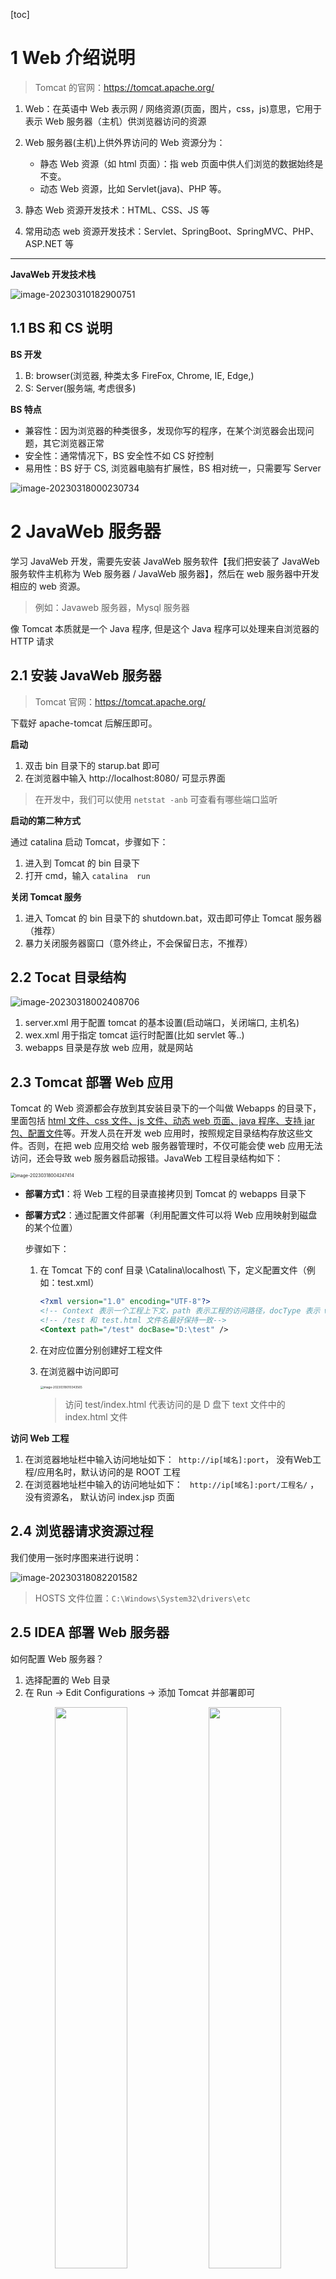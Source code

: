 [toc]

# 1 Web 介绍说明

> Tomcat 的官网：https://tomcat.apache.org/

1. Web：在英语中 Web  表示网 / 网络资源(页面，图片，css，js)意思，它用于表示  Web  服务器（主机）供浏览器访问的资源
2. Web 服务器(主机)上供外界访问的  Web  资源分为：
   -   静态 Web 资源（如 html 页面）：指 web 页面中供人们浏览的数据始终是不变。 
   -   动态 Web 资源，比如 Servlet(java)、PHP 等。

3.    静态 Web 资源开发技术：HTML、CSS、JS 等

4.    常用动态 web  资源开发技术：Servlet、SpringBoot、SpringMVC、PHP、ASP.NET 等

---

**JavaWeb 开发技术栈**

![image-20230310182900751](https://theblogimage.oss-cn-fuzhou.aliyuncs.com/imagefortypora/image-20230310182900751.png)



## 1.1 BS 和  CS 说明

**BS 开发**

1. B: browser(浏览器,    种类太多    FireFox, Chrome, IE, Edge,)
2. S: Server(服务端,    考虑很多)

**BS 特点**

- 兼容性：因为浏览器的种类很多，发现你写的程序，在某个浏览器会出现问题，其它浏览器正常
- 安全性：通常情况下，BS  安全性不如 CS 好控制
- 易用性：BS 好于 CS,    浏览器电脑有扩展性，BS 相对统一，只需要写 Server

![image-20230318000230734](https://theblogimage.oss-cn-fuzhou.aliyuncs.com/imagefortypora/image-20230318000230734.png)



# 2 JavaWeb 服务器

学习 JavaWeb 开发，需要先安装 JavaWeb 服务软件【我们把安装了 JavaWeb 服务软件主机称为 Web 服务器 / JavaWeb 服务器】，然后在 web 服务器中开发相应的 web 资源。 

> 例如：Javaweb 服务器，Mysql 服务器

像 Tomcat 本质就是一个  Java 程序,    但是这个  Java 程序可以处理来自浏览器的 HTTP  请求



## 2.1 安装 JavaWeb 服务器

> Tomcat 官网：https://tomcat.apache.org/

下载好 apache-tomcat 后解压即可。

**启动**

1. 双击 bin 目录下的 starup.bat 即可
2. 在浏览器中输入 http://localhost:8080/ 可显示界面

> 在开发中，我们可以使用 `netstat -anb` 可查看有哪些端口监听



**启动的第二种方式**

通过 catalina 启动 Tomcat，步骤如下：

1. 进入到 Tomcat 的 bin 目录下
2. 打开 cmd，输入 `catalina  run`



**关闭 Tomcat 服务**

1. 进入 Tomcat 的 bin 目录下的 shutdown.bat，双击即可停止 Tomcat 服务器（推荐）
2. 暴力关闭服务器窗口（意外终止，不会保留日志，不推荐）





## 2.2 Tocat 目录结构

![image-20230318002408706](https://theblogimage.oss-cn-fuzhou.aliyuncs.com/imagefortypora/image-20230318002408706.png)

1. server.xml 用于配置 tomcat 的基本设置(启动端口，关闭端口, 主机名)
2. wex.xml    用于指定  tomcat 运行时配置(比如  servlet 等..)
3. webapps    目录是存放 web 应用，就是网站



## 2.3 Tomcat 部署 Web  应用

Tomcat 的 Web 资源都会存放到其安装目录下的一个叫做 Webapps 的目录下，里面包括 <u>html 文件、css 文件、js 文件、动态 web 页面、java 程序、支持 jar 包、配置文件</u>等。开发人员在开发 web 应用时，按照规定目录结构存放这些文件。否则，在把 web 应用交给 web 服务器管理时，不仅可能会使 web 应用无法访问，还会导致 web 服务器启动报错。JavaWeb  工程目录结构如下：

<img src="https://theblogimage.oss-cn-fuzhou.aliyuncs.com/imagefortypora/image-20230318004247414.png" alt="image-20230318004247414" style="zoom:50%;" />

- **部署方式1**：将 Web 工程的目录直接拷贝到 Tomcat 的 webapps 目录下

- **部署方式2**：通过配置文件部署（利用配置文件可以将 Web 应用映射到磁盘的某个位置）

  步骤如下：

  1. 在 Tomcat 下的 conf 目录 \Catalina\localhost\ 下，定义配置文件（例如：test.xml）

     ```xml
     <?xml version="1.0" encoding="UTF-8"?>
     <!-- Context 表示一个工程上下文，path 表示工程的访问路径，docType 表示 web 工程目录位置 -->
     <!-- /test 和 test.html 文件名最好保持一致-->
     <Context path="/test" docBase="D:\test" />
     ```

  2. 在对应位置分别创建好工程文件

  3. 在浏览器中访问即可

     <img src="https://theblogimage.oss-cn-fuzhou.aliyuncs.com/imagefortypora/image-20230318010343565.png" alt="image-20230318010343565" style="zoom:33%;" />

     > 访问 test/index.html 代表访问的是 D 盘下 text 文件中的 index.html 文件

**访问 Web 工程**

1.    在浏览器地址栏中输入访问地址如下：` http://ip[域名]:port`， 没有Web工程/应用名时，默认访问的是   ROOT 工程
2.    在浏览器地址栏中输入的访问地址如下： `  http://ip[域名]:port/工程名/ `   ，没有资源名， 
      默认访问 index.jsp 页面



## 2.4 浏览器请求资源过程

我们使用一张时序图来进行说明：

![image-20230318082201582](https://theblogimage.oss-cn-fuzhou.aliyuncs.com/imagefortypora/image-20230318082201582.png)

> HOSTS 文件位置：`C:\Windows\System32\drivers\etc`



## 2.5 IDEA 部署 Web 服务器

如何配置 Web  服务器？

1. 选择配置的 Web 目录
2. 在 Run → Edit Configurations → 添加 Tomcat 并部署即可

<center>
    <img src="https://theblogimage.oss-cn-fuzhou.aliyuncs.com/imagefortypora/image-20230318094721531.png" float="left" style="width:48%">
    <img src="https://theblogimage.oss-cn-fuzhou.aliyuncs.com/imagefortypora/image-20230318094802502.png" float="left" style="width:48%">
</center>

> 进行部署时，我们选择 var exploded 模式，而不要选择 war 模式，war 模式是直接将 Web 工程以包的形式上传到服务器，而 war exploded 模式则是对项目工程与我们的当前项目文件夹做映射，支持热加载

:warning:**注意事项**

1. **热加载**

   <img src="https://theblogimage.oss-cn-fuzhou.aliyuncs.com/imagefortypora/image-20230318093326130.png" alt="image-20230318093326130" style="zoom:50%;" />

   - `on 'Update' action`： 表示当我们进行更新操作时 Tomcat 会自动更新类和资源(当 jsp/html 文件修改时，可以生效，但是如果你修改的 Java 文件,    需要 Redepoly 才会生效)
   - `on frame deactivation`：表示 IDEA 失去焦点（比如最小化)，也 会 导 致 jsp/html 发生更新，但是 Java 修改了，还是需要 redeploy

2. **修改端口号**

   <img src="https://theblogimage.oss-cn-fuzhou.aliyuncs.com/imagefortypora/image-20230318093739836.png" alt="image-20230318093739836" style="zoom:50%;" />

   > 端口的修改不会影响到配置文件，只是当前项目的访问端口号发生改变

3. **out 目录**

   当 Tomcat 启动时，会生成 out 目录，该目录就是原项目资源的映射，我们浏览器访问的资源就是 out 目录

4. 当我们从外部拷贝资源到项目  ，如果出现 404（没有同步到 out 目录中），解决方法：<u>rebuild project → 重启 Tomcat</u>



**对整个项目的目录结构进行分析**

![image-20230318095331674](https://theblogimage.oss-cn-fuzhou.aliyuncs.com/imagefortypora/image-20230318095331674.png)



# 3 Servlet 

> Tomcat 8.0 版本对应的 Servlet 官方文档地址：https://tomcat.apache.org/tomcat-8.0-doc/servletapi/index.html

## 3.1 Servlet 基本介绍

我们为什么需要 Servlet？

是为了完成**动态网页技术**，即通过 Servlet  可以从 DB 中拿到数据。

下面是 Java Web 技术流图的改进，Tomcat 支持 Servlet ，既充当 Web 服务器，又充当 Servlet 容器

![image-20230318100854573](https://theblogimage.oss-cn-fuzhou.aliyuncs.com/imagefortypora/image-20230318100854573.png)

什么是 Servlet ？
Servlet 在开发动态 WEB 工程中，得到广泛的应用，掌握好  Servlet 非常重要了，Servlet(基石)是  SpringMVC 的基础，Servlet(Java 服务器小程序)的特点:

1.        他是由服务器端调用和执行的(一句话：是Tomcat解析和执行)
2.        他是用java语言编写的，本质就是 Java 类
3.        他是按照Servlet规范开发的(除了tomcat->Servlet weblogic->Servlet)
4.        功能强大，可以完成几乎所有的网站功能(在以前，我们老程员，使用Servlet开发网站)    技术栈要求高



## 3.2 Servlet 开发说明

Servlet 3.0 前使用 Web.xml，Servlet 3.0 版本后（包括 3.0）<font color="red">支持注解</font>，同时支持 Web.xml 配置

**快速入门**

**需求**：开发一个 HelloServlet，当浏览器访问 `http://localhost:8080/web应用名.helloServelet`  时，后台输出 "Hello，Servlet"

**实现步骤**

1. 创建好 Java Web 工程项目，并配置好 Tomcat

2. 添加 servlet-api.jar（在 tomcat/lib 下）到工程，因为 servlet-api.jar 不是 JDK 自带的，需要引入，添加到 `web/WEB-INF/lib` 下，并添加为 Library

3. 在 src 下创建 com.servlet.helloServlet 类

   ```java
   package com.servlet;
   
   import javax.servlet.*;
   import java.io.IOException;
   
   /**
    * 开发 Servlet 需要实现 Servlet 接口
    */
   public class HelloServlet implements Servlet {
       /**
        * 1.初始化servlet
        * 2. 当创建 HelloServlet 实例时，会调用 init 方法
        * 3. 该方法只会调用一次
        * @param servletConfig
        * @throws ServletException
        */
       @Override
       public void init(ServletConfig servletConfig) throws ServletException {
           System.out.println("init 被调用");
       }
   
       /**
        * 返回servletConfig对象，也就是返回servlet配置
        * @return
        */
       @Override
       public ServletConfig getServletConfig() {
           return null;
       }
   
       /**
        * 1. service 方法处理浏览器的请求（包括get/post）
        * 2. 当浏览器每次请求Servlet，就会调用一个service
        * 3. 当tomcat调用该方法时，会把http请求的数据封装成实现ServletRequest接口的request对象，通过接收ServletRequest对象，可以得到用户提交的数据
        * 4.servletResponse对象可以用于返回数据给tomcat -> 浏览器
        * @param servletRequest
        * @param servletResponse
        * @throws ServletException
        * @throws IOException
        */
       @Override
       public void service(ServletRequest servletRequest, ServletResponse servletResponse) throws ServletException, IOException {
           System.out.println("Hello, Servlet");
       }
   
       /**
        * 返回servlet信息，使用较少
        * @return
        */
       @Override
       public String getServletInfo() {
           return null;
       }
   
       /**
        * 该方法在servlet被销毁时被tomcat调用，只能调用一次
        */
       @Overrid
       public void destroy() {
   
       }
   
   }
   ```

4. 在 web.xml 中配置该 web 应用使用到的 Servlet

   ```xml
   <?xml version="1.0" encoding="UTF-8"?>
   <web-app xmlns="http://xmlns.jcp.org/xml/ns/javaee"
            xmlns:xsi="http://www.w3.org/2001/XMLSchema-instance"
            xsi:schemaLocation="http://xmlns.jcp.org/xml/ns/javaee http://xmlns.jcp.org/xml/ns/javaee/web-app_4_0.xsd"
            version="4.0">
       <!--配置Servlet-->
       <!--
       1. servlet-name 给Servlet取名（由程序员决定）,该名字在整个xml配置中唯一
       2. servlet-class Servlet 的全类名，Tomcat 在反射生成该Servlet时需要用到
       3. url-pattern 访问该servlet的url配置
       4. 在浏览器中访问时，应该输入http://localhost:8080/工程名/helloServlet
       -->
       <servlet>
           <servlet-name>HelloServlet</servlet-name>
           <servlet-class>com.servlet.HelloServlet</servlet-class>
       </servlet>
       <servlet-mapping>
           <servlet-name>HelloServlet</servlet-name>
           <url-pattern>/helloServlet</url-pattern>
       </servlet-mapping>
   </web-app>
   ```



## 3.3 浏览器调用 Servlet 流程分析

![image-20230318111843230](https://theblogimage.oss-cn-fuzhou.aliyuncs.com/imagefortypora/image-20230318111843230.png)



## 3.4 Servlet 生命周期

Servlet  主要方法：

1. `init()`：初始化阶段
2. `service()`：处理浏览器请求阶段
3. `destory()`：终止阶段

具体的流程图如下：

<img src="https://theblogimage.oss-cn-fuzhou.aliyuncs.com/imagefortypora/image-20230318115522924.png" alt="image-20230318115522924" style="zoom:50%;" />

> 上图还存在不够完善的地方：当在 Tomcat 第一次创建好实例后，会将该实例放到  HashMap 中，第二次就可以直接调用该示例，而不需进行装载和创建

**特别提醒**

1. Servlet 容器（在这里是 Tomcat）启动时自动装载某些 Servlet，实现这个需要在 web.xml 文件中添加`<load-on-startup>1</load-on-startup>` ，其中 `1` 表示装载的顺序
2. 在 Servlet 容器启动后，浏览器首次向 Servlet 发送请求
3. Servlet 重新装载时（例如对 Tomcat 进行 redeploy）时会销毁所有的 Servlet 实例



**对 service 方法的解析**

1. 每接收到一个 HTTP 请求，服务器就会产生一个新的线程进行处理

   > 我们可以通过 `Thread.currentThread().getId()` 进行测试

2. 创建封装 HTTP 请求消息的 ServletRequest 对象和 HTTP 响应消息的 ServletResponse 对象

3. 然后调用 Servlet 的 `service()` 方法将响应对象和请求对象作为参数传入



**对 `destory()` 方法的解析**

当 Web 应用被终止（redeploy）或者 Servlet 容器（Tomcat）运行终止时，会重新调用 `destory()` 方法



## 3.5 GET 和 POST 请求的分发处理

**核心代码**

```java
HttpServletRequest httpServletRequest = (HttpServletRequest) servletRequest;
String method  = httpServletRequest.getMethod();
System.out.println(method);
if(method.equals("GET")) {
    doGet();
} else if(method.equals("POST")) {
    doPost();
}
```

```html
<!--测试前端页面-->
<h1>注册用户</h1>
<form action="http://localhost:8080/fish/helloServlet" method="post">
  用户名: <input type="text">
  <input type="submit" value="注册用户">
</form>
```



## 3.6 通过继承 HttpServlet 开发 Servlet 

上面我们发现，如果每次开发一个 Servlet，我们都要实现五个抽象方法，但实际上我们用到的可能就只有 `service()` 这一个方法，这样显得代码十分冗余，所以实际开发中我们使用 HttpServlet 替代 Servlet，类图如下：

<img src="https://theblogimage.oss-cn-fuzhou.aliyuncs.com/imagefortypora/image-20230318150544080.png" alt="image-20230318150544080" style="zoom:50%;" />

**示例代码**

```java
public class HelloHttpServlet extends HttpServlet {
    /**
     * HttpServlet 中已经提前写好了 doGet 和 doPost 方法 ，所以我们只需要重写其方法即可
     */
    @Override
    protected void doGet(HttpServletRequest req, HttpServletResponse resp) throws ServletException, IOException {
        System.out.println("Hi, doGet");
    }

    @Override
    protected void doPost(HttpServletRequest req, HttpServletResponse resp) throws ServletException, IOException {
        System.out.println("Hi, doPost");
    }
}
```



## 3.7 使用 IDEA 快速开发 Servlet

<img src="https://theblogimage.oss-cn-fuzhou.aliyuncs.com/imagefortypora/image-20230318152353163.png" alt="image-20230318152353163" style="zoom:50%;" />

在新建一个 Servlet 之后，我们会发现，web.xml 中也多出了一个 Servlet 的配置（但 mapping 仍然需要我们自己配置）



## 3.8 Servlet 注意事项

1. Servlet 是一个供其他 Java 程序（Servlet 引擎）调用的 Java 类，不能独立运行
2. 针对浏览器的多次 Servlet 请求，通常情况下，服务器只会创建一个 Servlet 实例对象，也就是说 Servlet 实例对象一旦创建，它就会常驻内存，为后续的其他请求提供服务，直至 Web 容器退出或 redeploy 该 Web 应用，Servlet 实例对象才会被销毁。
3. 在 Servlet 的整个生命周期内，init 方法只被调用一次，而对每次请求都导致 Servlet 引擎调用一次Servlet 的 service 方法
4. 对于每次访问请求，Servlet 引擎都会创建一个新的 HttpServletRequest 请求对象和一个新的HttpServletResponse 响应对象，然后将这两个对象作为参数传递给它调用的 Servlet 的 `service()` 方法，service 方法再根据请求方式分别调用 doXXX 方法



## 3.9 Servlet 注解开发

**常规配置**

```java
@WebServlet(name = "OKServlet", value = "/OKServlet")	// 即servlet-name = "OKServlet",url-pattern = "/OKServllet"
public class OKServlet extends HttpServlet {}
```



**可配置项**

```java
public @interface WebServlet {
    String name() default "";

    String[] value() default {};

    String[] urlPatterns() default {};

    int loadOnStartup() default -1;

    WebInitParam[] initParams() default {};

    boolean asyncSupported() default false;

    String smallIcon() default "";

    String largeIcon() default "";

    String description() default "";

    String displayName() default "";
}
```



**匹配模式**

**01 精确匹配**

```java
@WebServlet("/ok/zs")
```

访问servlet： 

- `localhost:8080/servlet/ok/zs`

**02 目录匹配**

```java
@WebServlet("/ok/*")
```

访问文件: 

- `localhost:8080/servlet/ok/aaa`        
- `localhost:8080/servlet/ok/bbb`



**03 扩展名匹配**

```java
@WebServlet("*.action")
```

> 注意：不能写成 `@WebServlet("/*.action")`，即不能带 `/ `, 否则 tomcat 报错



**04 任意匹配**

```java
@WebServlet("/")        
// 或者
@WebServlet("/*")
```

> 注意：`/` 和 `/*` 的配置会匹配所有的请求，我们需要尽量避免



:warning:**注意事项**

1. 不建议使用**任意匹配**，建议尽量使用**精确匹配**

2. Tomcat 有一个 DefaultServlet，当其他的 url-pattern 都匹配不上时，会走这个 Servlet，返回默认的静态资源

   ![image-20230318164944247](https://theblogimage.oss-cn-fuzhou.aliyuncs.com/imagefortypora/image-20230318164944247.png)

3. 匹配优先级：精确匹配 > 目录匹配 > 扩展名匹配 > `/*` > `/` > default



# 4 HTTP 协议

注意：接下来，我们可能经常用到浏览器的网络监视台进行抓包

>打开浏览器网络的快捷键： Ctrl + Shift + I

问：一个 HTML 页面中有 2 张图片，问浏览器会发出几次 HTTP 请求？

答：3次，过程分析如下：

1. 第一次请求 HTML 页面
2. 当浏览器在解析过程中发现 HTML 页面中有 `<img src="pic1.png">` 和 `<img src="pic2.png">`
3. 会继续向服务器发送请求，要 pic1.png 和 pic2.png



## 4.1 GET 请求返回数据

```java
/**
 * 为了让浏览器显示中文，需要告诉浏览器我们的编码格式为UTF-8
 * text/html 是 MIME(多用途因特网邮件协议扩展，用于扩展除ASCII字符外的其他字符和二进制无法正常在页面中显示的问题)，为 text 下的 html 格式数据
 */
response.setContentType("text/html;charset=utf-8");
PrintWriter writer = response.getWriter();
writer.print("<h1>登录成功</h1>");
// 为了确保数据返回,可以添加如下代码
writer.flush();
writer.close();
```

**对 HTTP GET 请求包分析**

![image-20230318211859863](https://theblogimage.oss-cn-fuzhou.aliyuncs.com/imagefortypora/image-20230318211859863.png)



## 4.2 POST 请求

**对 POST 请求包进行分析**

![image-20230318212933521](https://theblogimage.oss-cn-fuzhou.aliyuncs.com/imagefortypora/image-20230318212933521.png)

> 注意区分 host 和 origin：
>
> - host 表示发送的目的主机
> - origin 表示发送的源主机

<strong style="color:red">POST 请求报文除了请求行、请求头外还有请求体，表单发送的数据使永 url 编码存放到请求体中</strong>



## 4.3 总结 POST 和 GET 请求有哪些

GET 请求的类别如下：

1. from 指定 `method = get`
2. a 标签
3. link 标签引入 css
4. script 标签引入 js
5. img 标签引入图片
6. iframe 引入  html 页面
7. 在浏览器地址栏中输入地址后回车

POST 请求类别如下：

1. from 指定 `method = post`



**什么使用 GET 请求，什么时候使用 POST 请求?**

在大部分情况下，我们是不需要考虑这个问题的，因为业务本身就会自动区别，例如<u>显示图片时，引入 CSS / JS 时，默认就是 GET 请求，当你需要登录 、发帖、上传文件时，就会使用 POST</u> 

POST 和 GET 请求区别如下：

1. GET 传送的数据量较小，不能大于 2 KB（不同浏览器存在区别）；POST 传送的数据量大，一般默认不受限制

2. GET 安全性较 POST 差，所以对于查询操作一般使用 GET，而对于 增删改 操作，一般使用 POST

   > 在用户登录注册向服务器传送数据时使用 POST 请求，在做分页、前台展示、页面共享等时使用 GET 请求



## 4.4 HTTP 响应报文

![image-20230318221354849](https://theblogimage.oss-cn-fuzhou.aliyuncs.com/imagefortypora/image-20230318221354849.png)



## 4.5 常见状态码说明

对于 **302 资源重定向**的说明示例

```java
@Override
protected void doGet(HttpServletRequest request, HttpServletResponse response) throws ServletException, IOException {
    // 重定向到baidu.com页面
    /**
     * (1) 返回 302 状态码
     * (2) 返回响应头 location: https://baidu.com
     */
    response.sendRedirect("https://baidu.com");
}

@Override
protected void doPost(HttpServletRequest request, HttpServletResponse response) throws ServletException, IOException {
    // 对 doPost 和 doGet 合并处理
    doGet(request, response);
}
```



对于 **304 请求资源未修改**

该状态的生成取决于浏览器的缓存机制、if-modified-since、last-modified 字段，当所请求资源未修改时，服务器返回该状态码，并且不会返回任何资源。

<img src="https://theblogimage.oss-cn-fuzhou.aliyuncs.com/imagefortypora/image-20230318224938073.png" alt="image-20230318224938073" style="zoom:50%;" />



## 4.6 MIME 介绍

MIME 是 HTTP 协议中的数据字段，中文名为 "多功能邮件扩展协议"。MIME 类型的格式是 "大类型 / 小类型"，并与某一种文件的扩展名相对应。

在响应包中的 Content-Type 中就有 MIME 类型，如下：

![image-20230318225307749](https://theblogimage.oss-cn-fuzhou.aliyuncs.com/imagefortypora/image-20230318225307749.png)

**常见的MIME 类型**

![image-20230318225333953](https://theblogimage.oss-cn-fuzhou.aliyuncs.com/imagefortypora/image-20230318225333953.png)



# 5 Servlet 相关对象 

## 5.1 ServletConfig

1. ServletConfig 类是为 Servlet 程序的配置信息的类
2. Servlet 程序和 ServletConfig 对象都是由 Tomcat 负责创建的
3. Servlet 程序默认是第一次访问的时候创建，ServletConfig 在 Servlet 程序创建时，就创建一个对应的 ServletConfig 对象

**ServletConfig 的作用**

1. 获取 Servlet 程序的 servlet-name 的值
2. 获取初始化参数 init-param
3. 获取 ServletContext 对象

## 5.2 获取 ServletConfig

在 HttpServlet 的父类 GenericServlet 中，有一个方法 `getServletConfig()` 用于获取 Servlet 配置信息 

<img src="https://theblogimage.oss-cn-fuzhou.aliyuncs.com/imagefortypora/image-20230318232042479.png" alt="image-20230318232042479" style="zoom:50%;" />

**测试**

在 web.xml 中配置相关信息

```xml
<!--配置信息，而不是硬编码到程序中-->
<init-param>
    <param-name>userName</param-name>
    <param-value>Alice</param-value>
</init-param>
<init-param>
    <param-name>password</param-name>
    <param-value>123</param-value>
</init-param>
```

Servlet 中获取配置信息

```java
ServletConfig servletConfig = getServletConfig();
String userName = servletConfig.getInitParameter("userName");
String pwd = servletConfig.getInitParameter("password");
System.out.println(userName);
System.out.println(pwd);
```



在 Servlet 中 init 方法也可以获取 config 对象，如下：

```java
public void init(ServletConfig config) throws ServletException {
    System.out.println("@" + config);	// 该config对象与我们通过getServletConfig是同一个对象
    super.init(config);
}
```

**注意**

这里在初始化时，必须要加载 config，否则后续的 Service 方法中无法正确得到 config 对象，我们可以看到 `super.init()` 源码如下：

```java
public void init(ServletConfig config) throws ServletException {
    this.config = config;
    this.init();
}
```

如果我们在Servlet 的 `init()` 方法中调用了 `super.init()`，但没有传入 config 配置对象，那么 `GenericServlet` 的成员变量 `private transient ServletConfig config` 中 config 就会为空，后续操作就更不用说，都为空。



## 5.3 ServletContext

1. ServletContext 是一个接口，表示 Servlet 上下文对象

2. 一个 Web 工程，只能有一个 ServletContext 对象实例

3. ServletContext 对象，是在 Web 工程启动的时候创建的，在 Web  工程停止时销毁

4. ServletContext 对象可以通过 `getServletConfig().getServletContext()`，也可以直接通过 `getServletContext()` 获取因为其底层源码如下：

   ```java
   public ServletContext getServletContext() {
       return this.getServletConfig().getServletContext();
   }
   ```

5. 由于一个 Web 应用中所有的 Servlet 共享一个 ServletContext 对象，因此 Servlet 对象之间也可以通过 ServletContext 对象来实现对象之间的通信。ServlletContext 对象通常也被称之为**域对象**

   <img src="https://theblogimage.oss-cn-fuzhou.aliyuncs.com/imagefortypora/image-20230319001539925.png" alt="image-20230319001539925" style="zoom:50%;" />



**ServletContext 用途**

1.    获取 web.xml 中配置的上下文参数 context-param（信息和整个  web  应用相关，而不是属于某个  Servlet）
2.    获取当前的工程路径，格式: /工程路径  => 比如：/servlet
3.    获取工程部署后在服务器在磁盘上的绝对路径 (例如D:\hspedu_javaweb\servlet\out\artifacts\servlet_war_exploded)
4.    像 Map 一样存取数据，多个 Servlet 共享数据

**示例**

```java
// 1. 获取上下文参数
ServletContext servletContext = getServletContext();
String website = servletContext.getInitParameter("website");
System.out.println("website=" + website);

// 2. 获取当前 web 项目的工程路径
String project_root = servletContext.getContextPath();

// 3. 获取项目发布后真正的工作路径
String deploy_root = servletContext.getRealPath("/");
```

```java
// 4. 网站访问计数器
ServletContext servletContext = getServletContext();
Object visitCount = servletContext.getAttribute("visit_count");
if(visitCount == null) {
    visitCount = 1;
} else {
    visitCount = Integer.parseInt(visitCount + "") + 1;
}
// 放回visitCount
servletContext.setAttribute("visit_count", visitCount);
response.setContentType("text/html; charset=utf8");
PrintWriter writer = response.getWriter();
writer.print("网站访问次数为: " + visitCount);
writer.flush();
writer.close();
```



## 5.4 HttpServletRequest

1. HttpServletRequest 对象代表客户端的请求
2. 当客户端 / 浏览器通过 HTTP 协议访问服务器时，HTTP 请求头中所有信息都封装到该对象中
3. 通过该对象的方法，可以获得客户这些信息

 **常见方法**

1. `getRequestURI()`：获取请求的资源路径

2. `getRequestURL()`：获取请求的统一资源定位符（绝对路径）

   > 例如：对于 `http://localhost:8080/servlet/loginServlet` ，URI 获取的就是 `/servlet/loginServlet` 部分,URL 获取的就是完整的部分

3. `getRemoteHost()`：获取客户端的主机

   > `getRmoteAddr()` 能够获取到客户端的 IP 地址

4. `getHeader()`：获取请求头

5. `getParameter()`：获取请求的参数

6. `getParameterValues()`：获取请求的参数（多个值的时候使用）

7. `getMethod()`：获取请求的方式是 GET 还是 POST

8. `setAttribute(key, value)`：设置域数据

9. <strong style="color:red">`getRequestDispatcher()`</strong>：获取请求转发对象

**示例**

```java
String requestURI = request.getRequestURI();    // 获取请求资源的URI
System.out.println("URI=" + requestURI);

StringBuffer requestURL = request.getRequestURL();  // 获取请求资源的URL
System.out.println("URL=" + requestURL);

String remoteHost = request.getRemoteHost();    // 得到请求的客户端的主机
System.out.println("HOST=" +  remoteHost);  // 127.0.0.1
System.out.println("RemoteAddr=" + request.getRemoteAddr());    // 127.0.0.1

String headerHost = request.getHeader("Host");    // 获取请求头数据中的Host
System.out.println("Host=" + headerHost);   // localhost:8080
/**
 * 我们通过 getHeader 方法可以得到请求头中的任何数据
 */
// 获取客户机所使用的浏览器
String[] split = request.getHeader("User-Agent").split(" ");
System.out.println("browser=" + split[split.length-1].split("\\/")[0]);

/**
 * 获取表单数据
 */
String userName = request.getParameter("userName"); // 获取用户名
String password = request.getParameter("password"); // 获取密码
// 获取复选框中的多选数据
String[] hobbies = request.getParameterValues("hobby"); // 获取爱好信息
for (String s : hobbies) {
    System.out.println(s);
}
```

**对应的 HTML 页面**

```html
<form action="http://localhost:8080/fish/Register" method="post">
  用户名: <input type="text" name="useName"><br>
  密码: <input type="password" name="password"><br>
  爱好: <input type="checkbox" name="hobby" value="eating">吃饭
  <input type="checkbox" name="hobby" value="sleeping">睡觉<br>
  <input type="submit" value="提交">
</form>
```



:alarm_clock:**注意事项**

1. 解决接收参数乱码问题，只在接收数据前添加下面一段话即可：

   ```java
   request.setCharacterEncoding("utf-8");
   ```

2. 处理响应数据中文乱码问题，在写回数据前添加如下代码：

   ```java
   response.setContentType("text/html; charset=utf-8");
   // 本质就是在HTTP响应头前添加Content-Type
   ```



## 5.5 HttpServletResponse

1. 每次 HTTP 请求，Tomcat  会创建一个 HttpServletResponse 对象传递给 Servllet 程序使用
2. HttpServletRequest 表示请求过来的信息，HttpServletResponse 表示所有响应的信息，如果要设置返回给客户端的信息，通过 HttpServletResponse 对象来设置即可

**常见方法**

![image-20230319140606081](https://theblogimage.oss-cn-fuzhou.aliyuncs.com/imagefortypora/image-20230319140606081.png)

除此之外，还有：

- `getOutPutStream()`：常用与下载、处理二进制数据文件
- `getWriter()`：常用与回传字符串

> 两个流只能使用一个







# 6 请求转发

我们为什么需要请求转发？

1. 目前我们学习的都是一次请求，对应一个 Servlet，如下：

   ![image-20230319105836885](https://theblogimage.oss-cn-fuzhou.aliyuncs.com/imagefortypora/image-20230319105836885.png)

2. 但是在实际开发中，往往业务比较复杂，需要在一次请求中，使用到多个 Servlet 完成一个任务（Servlet 链，流水作业）

   ![image-20230319105935229](https://theblogimage.oss-cn-fuzhou.aliyuncs.com/imagefortypora/image-20230319105935229.png)

## 6.1 请求转发说明

1. 实现请求转发：请求转发指一个 web 资源收到客户端请求后，通知服务器去调用另一个 web 资源进行处理
2. HttpServletRequest 对象（也叫作 Request 对象）提供了一个 `getRequestDispatcher()` 方法，该方法返回一个 RequestDispatcher 对象，调用该对象的 `forward()` 方法可以实现请求转发
3. request 对象同时也是一个域对象，开发人员通过 request 对象实现转发时，把数据通过 request 对象带给其他 web 资源处理
   - setAttribute 方法
   - getAttribute 方法
   - removeAttribute 方法
   - getAttributeNames 方法

请求转发示意图如下：

<img src="https://theblogimage.oss-cn-fuzhou.aliyuncs.com/imagefortypora/image-20230319111451447.png" alt="image-20230319111451447" style="zoom:33%;" />

> 分组转发过程在图上属于简略画法，实际上，转发调用仍然是需要 Tomcat 参与



## 6.2 转发实例

**示例代码**

```java
// SourceServlet.java
String userName = request.getParameter("userName");
if("tom".equals(userName)) {    // 这里之所以不写成 userName.equals("tom")是为了防止抛出空指针异常
    request.setAttribute("role", "管理员");
} else {
    request.setAttribute("role", "普通用户");
}
/**
 * 进行分发
 */
// 1. 获取分发器，注意传入的url在本地最终会被解析为http://localhost:8080/[Application Context]/Next
RequestDispatcher requestDispatcher = request.getRequestDispatcher("/Next");
// 2. 通过forward将request和response传递给下一个servlet
requestDispatcher.forward(request, response);
```

```java
// NextServlet
String userName = request.getParameter("userName");
String role = (String)request.getAttribute("role");

response.setContentType("text/html; charset=utf-8");
PrintWriter writer = response.getWriter();
writer.print(userName + "是"+ role);
writer.flush();
writer.close();
```



## 6.2 分组转发注意事项

1. 浏览器地址不会发生变化（地址仍然保留在第一个 Servlet 的 url）
2. 在同一次 HTTP 请求中，进行多次转发，仍然是一次 HTTP 请求
3. 在同一次 HTTP 请求中，进行多次转发，多个 Servlet 可以共享给 request 域 / 对象的数据
4. 可以转发到 WEB-INF 目录下
5. 不能访问除当前 WEB 工程外的资源
6. <strong style="color:red">因为浏览器地址栏会停在第一个 Servlet，如果刷新页面，会再次发送请求，所以在支付业务场景下会造成重复支付</strong>，解决方法可以使用重定向或在数据库中进行业务判断



# 7 请求重定向

请求重定向：一个 web 资源收到客户端请求后，通知客户端去访问另一个 web 资源，这称之为请求重定向。

示意图如下：

<img src="https://theblogimage.oss-cn-fuzhou.aliyuncs.com/imagefortypora/image-20230319142527231.png" alt="image-20230319142527231" style="zoom:50%;" />

> - 除了第一次的 HTTP 请求外，后面在重定向过程中，浏览器也参与其中
> - 在第二次浏览器发出请求后，浏览器搜索框的 url 地址会变成返回重定向的 location

重定向实现方法很简单，只需要在 Servlet 业务中使用 response 对象调用 sendRedirect 即可：

```java
/**
 * sendRedirect 本质就会返回 302 状态码和 location
 * 并且 302 和 location 是由浏览器解析的，而不是服务器
 * 所以重定向需要带上完整路径，而转发只需要添加相对 application context 的路径即可
 * /servlet/next 在返回浏览器时会被解析为 http://localhost:8080/servlet/next
 */
response.sendRedirect("/servlet/next");
```

**注意事项**

1. 重定向的最佳应用场景：网站迁移

2. 浏览器地址会发生变化，本质是两次 HTTP 请求

3. 不能共享 Request 域中的数据

4. 不能重定向到 /WEB-INF 下的资源

5. 可以重定向到 Web 工程以外的资源

6. 重定向还可以像下面这么写：

   ```java
   response.setStatus(302);
   response.setHeader("Location", "/servlet/next");
   ```



## 7.1 动态获取 Application Context

之前的重定向由于是绝对路径，所以每次如果 Application Context 发生变化，我们都需要手动修改，所以我们需要动态拼接返回 location

```java
String contextPath = getServletContext().getContextPath();  // 获取 Application Context
response.sendRedirect(contextPath + "/next");
```





